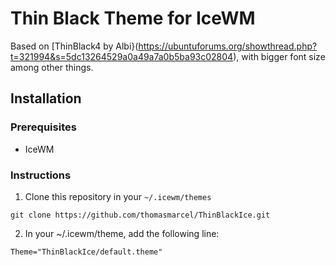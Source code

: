 # Thin Black Theme for IceWM

Based on [ThinBlack4 by Albi}(https://ubuntuforums.org/showthread.php?t=321994&s=5dc13264529a0a49a7a0b5ba93c02804), with bigger font size among other things.  

## Installation

### Prerequisites

- IceWM  

### Instructions

1. Clone this repository in your `~/.icewm/themes`  
  ```shell
  git clone https://github.com/thomasmarcel/ThinBlackIce.git
  ```
2. In your ~/.icewm/theme, add the following line:  
  ```shell
  Theme="ThinBlackIce/default.theme"

  ```
